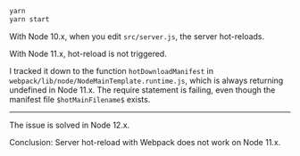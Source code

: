 
```sh
yarn
yarn start
```

With Node 10.x, when you edit `src/server.js`, the server hot-reloads.

With Node 11.x, hot-reload is not triggered.

I tracked it down to the function `hotDownloadManifest` in `webpack/lib/node/NodeMainTemplate.runtime.js`, which is always returning undefined in Node 11.x. The require statement is failing, even though the manifest file `$hotMainFilename$` exists.

---

The issue is solved in Node 12.x.

Conclusion: Server hot-reload with Webpack does not work on Node 11.x.
